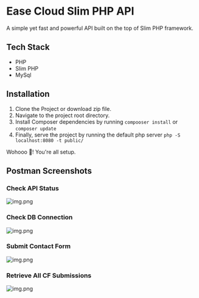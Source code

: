 # Ease Cloud Slim PHP API

A simple yet fast and powerful API built on the top of Slim PHP framework.

## Tech Stack

- PHP
- Slim PHP
- MySql

## Installation

1. Clone the Project or download zip file.
2. Navigate to the project root directory.
3. Install Composer dependencies by running `compooser install` or `composer update`
4. Finally, serve the project by running the default php server `php -S localhost:8080 -t public/`

Wohooo 🎉! You're all setup.

## Postman Screenshots

### Check API Status

![img.png](img.png)

### Check DB Connection

![img.png](img.png)

### Submit Contact Form

![img.png](img.png)

### Retrieve All CF Submissions

![img.png](img.png)
